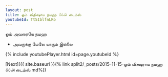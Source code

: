 ```yaml
---
layout: post
title: ஓம் விதிஷாய நமஹ ௧௦௮ டைம்ஸ்
youtubeId: Tt5IblfnLKo
---
```

 
 
 ஓம் அவரையே நமஹ  
 
 -  அவருக்கு மேலே யாரும் இல்லை 
 
  
 
  
 
 
 
 
 
 


{% include youtubePlayer.html id=page.youtubeId %}
 
[Next]({{ site.baseurl }}{% link  split2/_posts/2015-11-15-ஓம் விக்ஷராய நமஹ  ௧௦௮ டைம்ஸ்.md%})
 
